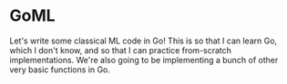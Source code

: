 # GoML

Let's write some classical ML code in Go! This is so that I can learn Go, which I don't know, and so that I can practice from-scratch implementations. We're also going to be implementing a bunch of other very basic functions in Go.
